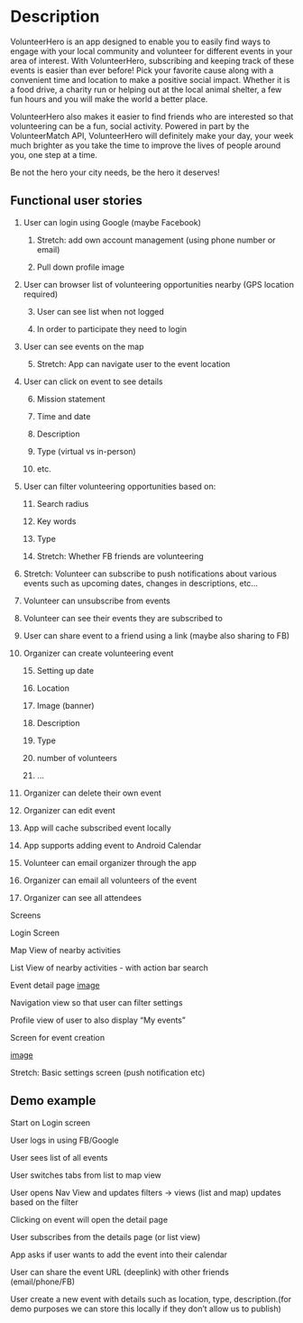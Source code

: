 # Description

VolunteerHero is an app designed to enable you to easily find ways to engage with your local community and
volunteer for different events in your area of interest. With VolunteerHero, subscribing and keeping track of 
these events is easier than ever before! Pick your favorite cause along with a convenient time and location
to make a positive social impact. Whether it is a food drive, a charity run or helping out at the local animal
shelter, a few fun hours and you will make the world a better place.

VolunteerHero also makes it easier to find friends who are interested so that volunteering can be a fun, social
activity. Powered in part by the VolunteerMatch API, VolunteerHero will definitely make your day, your week much
brighter as you take the time to improve the lives of people around you, one step at a time.

Be not the hero your city needs, be the hero it deserves!


## Functional user stories

1. User can login using Google (maybe Facebook)

    1. Stretch: add own account management (using phone number or email)

    2. Pull down profile image

2. User can browser list of volunteering opportunities nearby (GPS location required)

    3. User can see list when not logged

    4. In order to participate they need to login

3. User can see events on the map

    5. Stretch: App can navigate user to the event location

4. User can click on event to see details

    6. Mission statement

    7. Time and date

    8. Description 

    9. Type (virtual vs in-person)

    10. etc.

5. User can filter volunteering opportunities based on:

    11. Search radius

    12. Key words

    13. Type

    14. Stretch: Whether FB friends are volunteering

6. Stretch: Volunteer can subscribe to push notifications about various events such as upcoming dates, changes in descriptions, etc…

7. Volunteer can unsubscribe from events

8. Volunteer can see their events they are subscribed to

9. User can share event to a friend using a link (maybe also sharing to FB)

10. Organizer can create volunteering event

    15. Setting up date

    16. Location

    17. Image (banner)

    18. Description

    19. Type

    20. number of volunteers

    21. ...

11. Organizer can delete their own event

12. Organizer can edit event

13. App will cache subscribed event locally

14. App supports adding event to Android Calendar

15. Volunteer can email organizer through the app

16. Organizer can email all volunteers of the event

17. Organizer can see all attendees

Screens

Login Screen

Map View of nearby activities

List View of nearby activities - with action bar search 

Event detail page
[image](https://www.dropbox.com/s/qtspa9rii50kdvh/Screenshot%202017-10-07%2016.34.30.png?dl=0)

Navigation view so that user can filter settings

Profile view of user to also display “My events”

Screen for event creation

[image](https://www.dropbox.com/s/pdy6f8popubkm3y/Screenshot%202017-10-07%2016.36.26.png?dl=0)

Stretch: Basic settings screen (push notification etc)


## Demo example

Start on Login screen

User logs in using FB/Google

User sees list of all events

User switches tabs from list to map view

User opens Nav View and updates filters -> views (list and map) updates based on the filter

Clicking on event will open the detail page

User subscribes from the details page (or list view)

App asks if user wants to add the event into their calendar

User can share the event URL (deeplink) with other friends (email/phone/FB)

User create a new event with details such as location, type, description.(for demo purposes we can store this locally if they don’t allow us to publish)

